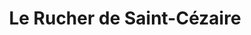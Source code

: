 ---
title: "Le Rucher de Saint-Cézaire"
url: /st-cezaire/le-rucher-de-saint-cezaire/
shop: ferme
---